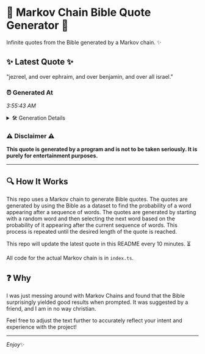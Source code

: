 # 📖 Markov Chain Bible Quote Generator 📖

Infinite quotes from the Bible generated by a Markov chain. ✨

## ✨ Latest Quote ✨
"jezreel, and over ephraim, and over benjamin, and over all israel."

### ⏰ Generated At
*3:55:43 AM*

<details>
    <summary>🛠️ Generation Details</summary>
    <p>
        <strong>🌱 Seed:</strong> jezreel,<br>
        <strong>🔄 Iterations:</strong> 10<br>
        <strong>📜 Context History:</strong><br>[ jezreel, ]: and<br>[ jezreel,, and ]: over<br>[ jezreel,, and, over ]: ephraim,<br>[ jezreel,, and, over, ephraim, ]: and<br>[ jezreel,, and, over, ephraim,, and ]: over<br>[ jezreel,, and, over, ephraim,, and, over ]: benjamin,<br>[ and, over, ephraim,, and, over, benjamin, ]: and<br>[ over, ephraim,, and, over, benjamin,, and ]: over<br>[ ephraim,, and, over, benjamin,, and, over ]: all<br>[ and, over, benjamin,, and, over, all ]: israel.<br>
    </p>
</details>

### ⚠️ Disclaimer ⚠️
**This quote is generated by a program and is not to be taken seriously. It is purely for entertainment purposes.**

---

## 🔍 How It Works

This repo uses a Markov chain to generate Bible quotes. The quotes are generated by using the Bible as a dataset to find the probability of a word appearing after a sequence of words. The quotes are generated by starting with a random word and then selecting the next word based on the probability of it appearing after the current sequence of words. This process is repeated until the desired length of the quote is reached.

This repo will update the latest quote in this README every 10 minutes. ⏳

All code for the actual Markov chain is in `index.ts`.

## ❓ Why

I was just messing around with Markov Chains and found that the Bible surprisingly yielded good results when prompted. 
It was suggested by a friend, and I am in no way christian.

Feel free to adjust the text further to accurately reflect your intent and experience with the project!

---

*Enjoy*✨
